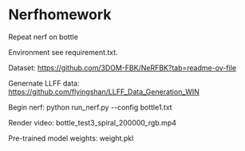 # Nerfhomework
Repeat nerf on bottle 

Environment see requirement.txt.

Dataset: https://github.com/3DOM-FBK/NeRFBK?tab=readme-ov-file

Genernate LLFF data: https://github.com/flyingshan/LLFF_Data_Generation_WIN

Begin nerf: python run_nerf.py --config bottle1.txt

Render video: bottle_test3_spiral_200000_rgb.mp4

Pre-trained model weights: weight.pkl
